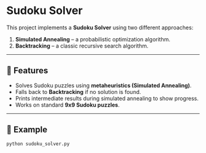 # Sudoku Solver

This project implements a **Sudoku Solver** using two different approaches:
1. **Simulated Annealing** – a probabilistic optimization algorithm.
2. **Backtracking** – a classic recursive search algorithm.

---

## 🔹 Features
- Solves Sudoku puzzles using **metaheuristics (Simulated Annealing)**.
- Falls back to **Backtracking** if no solution is found.
- Prints intermediate results during simulated annealing to show progress.
- Works on standard **9x9 Sudoku puzzles**.

---

## 🔹 Example
```bash
python sudoku_solver.py

